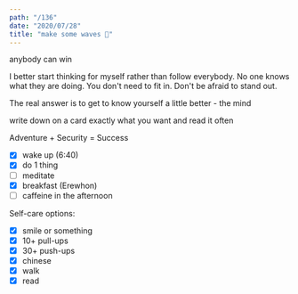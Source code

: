 ```yaml
---
path: "/136"
date: "2020/07/28"
title: "make some waves 🌊"
---
```


anybody can win

I better start thinking for myself rather than follow everybody. No one knows what they are doing. You don't need to fit in. Don't be afraid to stand out.

The real answer is to get to know yourself a little better - the mind

write down on a card exactly what you want and read it often

Adventure + Security = Success

- [x] wake up (6:40)
- [x] do 1 thing
- [ ] meditate
- [x] breakfast (Erewhon)
- [ ] caffeine in the afternoon

Self-care options:
- [x] smile or something
- [x] 10+ pull-ups
- [x] 30+ push-ups
- [x] chinese
- [x] walk
- [x] read
